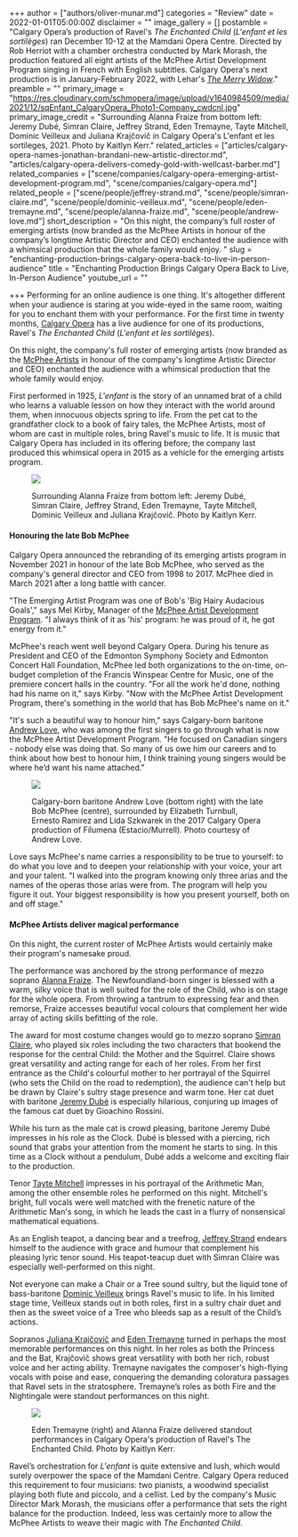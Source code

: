 +++
author = ["authors/oliver-munar.md"]
categories = "Review"
date = 2022-01-01T05:00:00Z
disclaimer = ""
image_gallery = []
postamble = "Calgary Opera’s production of Ravel's _The Enchanted Child_ (_L'enfant et les sortilèges_) ran December 10-12 at the Mamdani Opera Centre. Directed by Rob Herriot with a chamber orchestra conducted by Mark Morash, the production featured all eight artists of the McPhee Artist Development Program singing in French with English subtitles. Calgary Opera's next production is in January-February 2022, with Lehar's [_The Merry Widow_](https://calgaryopera.com/21-22/merry-widow)."
preamble = ""
primary_image = "https://res.cloudinary.com/schmopera/image/upload/v1640984509/media/2021/12/sqEnfant_CalgaryOpera_Photo1-Company_cwdcnl.jpg"
primary_image_credit = "Surrounding Alanna Fraize from bottom left: Jeremy Dubé, Simran Claire, Jeffrey Strand, Eden Tremayne, Tayte Mitchell, Dominic Veilleux and Juliana Krajčovič in Calgary Opera's L'enfant et les sortileges, 2021. Photo by Kaitlyn Kerr."
related_articles = ["articles/calgary-opera-names-jonathan-brandani-new-artistic-director.md", "articles/calgary-opera-delivers-comedy-gold-with-wellcast-barber.md"]
related_companies = ["scene/companies/calgary-opera-emerging-artist-development-program.md", "scene/companies/calgary-opera.md"]
related_people = ["scene/people/jeffrey-strand.md", "scene/people/simran-claire.md", "scene/people/dominic-veilleux.md", "scene/people/eden-tremayne.md", "scene/people/alanna-fraize.md", "scene/people/andrew-love.md"]
short_description = "On this night, the company’s full roster of emerging artists (now branded as the McPhee Artists in honour of the company’s longtime Artistic Director and CEO) enchanted the audience with a whimsical production that the whole family would enjoy. "
slug = "enchanting-production-brings-calgary-opera-back-to-live-in-person-audience"
title = "Enchanting Production Brings Calgary Opera Back to Live, In-Person Audience"
youtube_url = ""

+++
Performing for an online audience is one thing. It's altogether different when your audience is staring at you wide-eyed in the same room, waiting for you to enchant them with your performance. For the first time in twenty months, [Calgary Opera](/scene/companies/calgary-opera/) has a live audience for one of its productions, Ravel's _The Enchanted Child_ (_L'enfant et les sortilèges_).

On this night, the company's full roster of emerging artists (now branded as the [McPhee Artists](/scene/companies/calgary-opera-emerging-artist-development-program/) in honour of the company's longtime Artistic Director and CEO) enchanted the audience with a whimsical production that the whole family would enjoy.

First performed in 1925, _L'enfant_ is the story of an unnamed brat of a child who learns a valuable lesson on how they interact with the world around them, when innocuous objects spring to life. From the pet cat to the grandfather clock to a book of fairy tales, the McPhee Artists, most of whom are cast in multiple roles, bring Ravel's music to life. It is music that Calgary Opera has included in its offering before; the company last produced this whimsical opera in 2015 as a vehicle for the emerging artists program.

<figure data-type="image">

![](https://res.cloudinary.com/schmopera/image/upload/v1640982183/media/2021/12/Photo1-Company_xqpprl.jpg)

<figcaption>Surrounding Alanna Fraize from bottom left: Jeremy Dubé, Simran Claire, Jeffrey Strand, Eden Tremayne, Tayte Mitchell, Dominic Veilleux and Juliana Krajčovič. Photo by Kaitlyn Kerr.</figcaption>  
</figure>

#### Honouring the late Bob McPhee

Calgary Opera announced the rebranding of its emerging artists program in November 2021 in honour of the late Bob McPhee, who served as the company's general director and CEO from 1998 to 2017. McPhee died in March 2021 after a long battle with cancer.

"The Emerging Artist Program was one of Bob's 'Big Hairy Audacious Goals'," says Mel Kirby, Manager of the [McPhee Artist Development Program](/scene/companies/calgary-opera-emerging-artist-development-program/). "I always think of it as 'his' program: he was proud of it, he got energy from it."

McPhee's reach went well beyond Calgary Opera. During his tenure as President and CEO of the Edmonton Symphony Society and Edmonton Concert Hall Foundation, McPhee led both organizations to the on-time, on-budget completion of the Francis Winspear Centre for Music, one of the premiere concert halls in the country. "For all the work he'd done, nothing had his name on it," says Kirby. "Now with the McPhee Artist Development Program, there's something in the world that has Bob McPhee's name on it."

"It's such a beautiful way to honour him," says Calgary-born baritone [Andrew Love](/scene/people/andrew-love/), who was among the first singers to go through what is now the McPhee Artist Development Program. "He focused on Canadian singers - nobody else was doing that. So many of us owe him our careers and to think about how best to honour him, I think training young singers would be where he’d want his name attached."

<figure data-type="image">

![](https://res.cloudinary.com/schmopera/image/upload/v1640982663/media/2021/12/Photo2-AndrewLove_BobMcPhee_mjgtl4.jpg)

<figcaption>Calgary-born baritone Andrew Love (bottom right) with the late Bob McPhee (centre), surrounded by Elizabeth Turnbull, Ernesto Ramirez and Lida Szkwarek in the 2017 Calgary Opera production of Filumena (Estacio/Murrell). Photo courtesy of Andrew Love.</figcaption>  
</figure>

Love says McPhee's name carries a responsibility to be true to yourself: to do what you love and to deepen your relationship with your voice, your art and your talent. "I walked into the program knowing only three arias and the names of the operas those arias were from. The program will help you figure it out. Your biggest responsibility is how you present yourself, both on and off stage."

#### McPhee Artists deliver magical performance

On this night, the current roster of McPhee Artists would certainly make their program's namesake proud.

The performance was anchored by the strong performance of mezzo soprano [Alanna Fraize](/scene/people/alanna-fraize/). The Newfoundland-born singer is blessed with a warm, silky voice that is well suited for the role of the Child, who is on stage for the whole opera. From throwing a tantrum to expressing fear and then remorse, Fraize accesses beautiful vocal colours that complement her wide array of acting skills befitting of the role.

The award for most costume changes would go to mezzo soprano [Simran Claire](/scene/people/simran-claire/), who played six roles including the two characters that bookend the response for the central Child: the Mother and the Squirrel. Claire shows great versatility and acting range for each of her roles. From her first entrance as the Child's colourful mother to her portrayal of the Squirrel (who sets the Child on the road to redemption), the audience can't help but be drawn by Claire's sultry stage presence and warm tone. Her cat duet with baritone [Jeremy Dubé](https://calgaryopera.com/202122mcphee-artists/m2zzmarnltf8j4u8feju6bgx0m47r8) is especially hilarious, conjuring up images of the famous cat duet by Gioachino Rossini.

While his turn as the male cat is crowd pleasing, baritone Jeremy Dubé impresses in his role as the Clock. Dubé is blessed with a piercing, rich sound that grabs your attention from the moment he starts to sing. In this time as a Clock without a pendulum, Dubé adds a welcome and exciting flair to the production.

Tenor [Tayte Mitchell](https://calgaryopera.com/202122mcphee-artists/lo56w9f584p7kenlf4kckx9m74qjfm) impresses in his portrayal of the Arithmetic Man, among the other ensemble roles he performed on this night. Mitchell's bright, full vocals were well matched with the frenetic nature of the Arithmetic Man's song, in which he leads the cast in a flurry of nonsensical mathematical equations.

As an English teapot, a dancing bear and a treefrog, [Jeffrey Strand](/scene/people/jeffrey-strand/) endears himself to the audience with grace and humour that complement his pleasing lyric tenor sound. His teapot-teacup duet with Simran Claire was especially well-performed on this night.

Not everyone can make a Chair or a Tree sound sultry, but the liquid tone of bass-baritone [Dominic Veilleux](/scene/people/dominic-veilleux/) brings Ravel's music to life. In his limited stage time, Veilleux stands out in both roles, first in a sultry chair duet and then as the sweet voice of a Tree who bleeds sap as a result of the Child’s actions.

Sopranos [Juliana Krajčovič](https://calgaryopera.com/202122mcphee-artists/67uhkcvobpfsgtnfmobmndp3cmh02k) and [Eden Tremayne](/scene/people/eden-tremayne/) turned in perhaps the most memorable performances on this night. In her roles as both the Princess and the Bat, Krajčovič shows great versatility with both her rich, robust voice and her acting ability. Tremayne navigates the composer's high-flying vocals with poise and ease, conquering the demanding coloratura passages that Ravel sets in the stratosphere. Tremayne’s roles as both Fire and the Nightingale were standout performances on this night.

<figure data-type="image">

![](https://res.cloudinary.com/schmopera/image/upload/v1640982999/media/2021/12/Photo3-Fraize-Tremayne_thjqid.jpg)

<figcaption>Eden Tremayne (right) and Alanna Fraize delivered standout performances in Calgary Opera's production of Ravel's The Enchanted Child. Photo by Kaitlyn Kerr.</figcaption>  
</figure>

Ravel’s orchestration for _L'enfant_ is quite extensive and lush, which would surely overpower the space of the Mamdani Centre. Calgary Opera reduced this requirement to four musicians: two pianists, a woodwind specialist playing both flute and piccolo, and a cellist. Led by the company's Music Director Mark Morash, the musicians offer a performance that sets the right balance for the production. Indeed, less was certainly more to allow the McPhee Artists to weave their magic with _The Enchanted Child_.